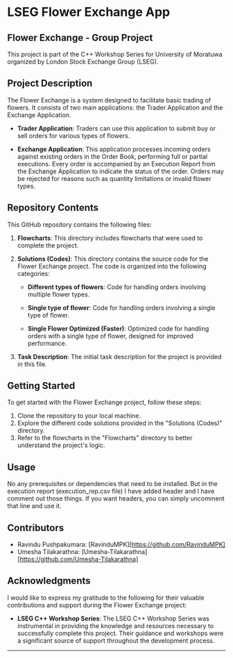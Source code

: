 # LSEG Flower Exchange App

## Flower Exchange - Group Project

This project is part of the C++ Workshop Series for University of Moratuwa organized by London Stock Exchange Group (LSEG).

## Project Description

The Flower Exchange is a system designed to facilitate basic trading of flowers. It consists of two main applications: the Trader Application and the Exchange Application.

- **Trader Application**: Traders can use this application to submit buy or sell orders for various types of flowers.

- **Exchange Application**: This application processes incoming orders against existing orders in the Order Book, performing full or partial executions. Every order is accompanied by an Execution Report from the Exchange Application to indicate the status of the order. Orders may be rejected for reasons such as quantity limitations or invalid flower types.

## Repository Contents

This GitHub repository contains the following files:

1. **Flowcharts**: This directory includes flowcharts that were used to complete the project.

2. **Solutions (Codes)**: This directory contains the source code for the Flower Exchange project. The code is organized into the following categories:

   - **Different types of flowers**: Code for handling orders involving multiple flower types.

   - **Single type of flower**: Code for handling orders involving a single type of flower.

   - **Single Flower Optimized (Faster)**: Optimized code for handling orders with a single type of flower, designed for improved performance.

3. **Task Description**: The initial task description for the project is provided in this file.

## Getting Started

To get started with the Flower Exchange project, follow these steps:

1. Clone the repository to your local machine.
2. Explore the different code solutions provided in the "Solutions (Codes)" directory.
3. Refer to the flowcharts in the "Flowcharts" directory to better understand the project's logic.

## Usage

No any prerequisites or dependencies that need to be installed. 
But in the execution report (execution_rep.csv file) I have added header and I have comment out those things. If you want headers, you can simply uncomment that line and use it.

## Contributors

- Ravindu Pushpakumara: [RavinduMPK][https://github.com/RavinduMPK]
- Umesha Tilakarathna: [Umesha-Tilakarathna][https://github.com/Umesha-Tilakarathna]



## Acknowledgments

I would like to express my gratitude to the following for their valuable contributions and support during the Flower Exchange project:

- **LSEG C++ Workshop Series**: The LSEG C++ Workshop Series was instrumental in providing the knowledge and resources necessary to successfully complete this project. Their guidance and workshops were a significant source of support throughout the development process.


---

